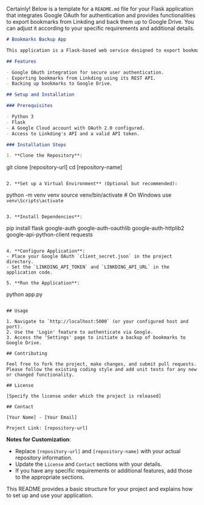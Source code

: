Certainly! Below is a template for a `README.md` file for your Flask application that integrates Google OAuth for authentication and provides functionalities to export bookmarks from Linkding and back them up to Google Drive. You can adjust it according to your specific requirements and additional details.

```markdown
# Bookmarks Backup App

This application is a Flask-based web service designed to export bookmarks from Linkding and back them up to Google Drive. It utilizes Google OAuth for user authentication.

## Features

- Google OAuth integration for secure user authentication.
- Exporting bookmarks from Linkding using its REST API.
- Backing up bookmarks to Google Drive.

## Setup and Installation

### Prerequisites

- Python 3
- Flask
- A Google Cloud account with OAuth 2.0 configured.
- Access to Linkding's API and a valid API token.

### Installation Steps

1. **Clone the Repository**:
   ```
   git clone [repository-url]
   cd [repository-name]
   ```

2. **Set up a Virtual Environment** (Optional but recommended):
   ```
   python -m venv venv
   source venv/bin/activate  # On Windows use `venv\Scripts\activate`
   ```

3. **Install Dependencies**:
   ```
   pip install flask google-auth google-auth-oauthlib google-auth-httplib2 google-api-python-client requests
   ```

4. **Configure Application**:
   - Place your Google OAuth `client_secret.json` in the project directory.
   - Set the `LINKDING_API_TOKEN` and `LINKDING_API_URL` in the application code.

5. **Run the Application**:
   ```
   python app.py
   ```

## Usage

1. Navigate to `http://localhost:5000` (or your configured host and port).
2. Use the 'Login' feature to authenticate via Google.
3. Access the 'Settings' page to initiate a backup of bookmarks to Google Drive.

## Contributing

Feel free to fork the project, make changes, and submit pull requests. Please follow the existing coding style and add unit tests for any new or changed functionality.

## License

[Specify the license under which the project is released]

## Contact

[Your Name] - [Your Email]

Project Link: [repository-url]
```

**Notes for Customization**:
- Replace `[repository-url]` and `[repository-name]` with your actual repository information.
- Update the `License` and `Contact` sections with your details.
- If you have any specific requirements or additional features, add those to the appropriate sections.

This README provides a basic structure for your project and explains how to set up and use your application.
